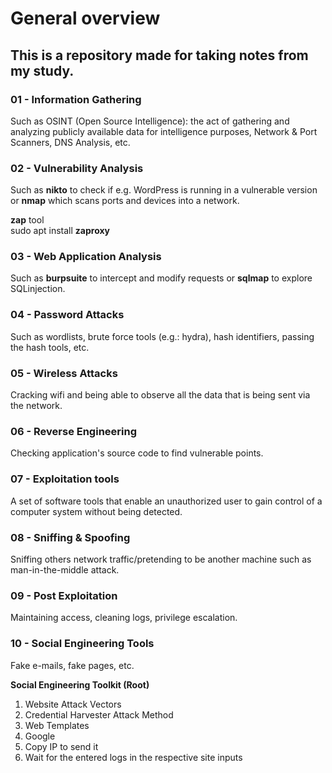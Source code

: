 # General overview

## This is a repository made for taking notes from my study.<br>

### 01 - Information Gathering
Such as OSINT (Open Source Intelligence): the act of gathering and analyzing publicly available data for intelligence purposes, Network
& Port Scanners, DNS Analysis, etc.

### 02 - Vulnerability Analysis
Such as **nikto** to check if e.g. WordPress is running in a vulnerable version or **nmap** which scans ports and devices into a network.

**zap** tool <br>
sudo apt install **zaproxy**

### 03 - Web Application Analysis
Such as **burpsuite** to intercept and modify requests or **sqlmap** to explore SQLinjection.

### 04 - Password Attacks
Such as wordlists, brute force tools (e.g.: hydra), hash identifiers, passing the hash tools, etc.

### 05 - Wireless Attacks
Cracking wifi and being able to observe all the data that is being sent via the network.

### 06 - Reverse Engineering
Checking application's source code to find vulnerable points.

### 07 - Exploitation tools
A set of software tools that enable an unauthorized user to gain control of a computer system without being detected.

### 08 - Sniffing & Spoofing
Sniffing others network traffic/pretending to be another machine such as man-in-the-middle attack.

### 09 - Post Exploitation
Maintaining access, cleaning logs, privilege escalation.

### 10 - Social Engineering Tools
Fake e-mails, fake pages, etc.

**Social Engineering Toolkit (Root)**

1) Website Attack Vectors
2) Credential Harvester Attack Method
3) Web Templates
4) Google
5) Copy IP to send it
6) Wait for the entered logs in the respective site inputs

